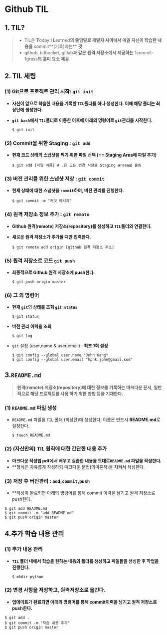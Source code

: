 # Github TIL

## 1. TIL?

> - TIL은 **T**oday **I** **L**earned**의 줄임말로 개발자 사이에서 매일 자신이 학습한 내용을** commit**(기록)하는** **것**
> - github, bitbucket, gitlab**과 같은 원격 저장소에서 제공하는** 1commit-1grass**의 흥미 요소 제공**



## 2. TIL 세팅

###  (1) Git으로 프로젝트 관리 시작: `git init`

- **자신이 앞으로 학습한 내용을 기록할 `TIL`폴더를 하나 생성한다. 이때 해당 폴더는 최상단에 생성한다.**

- **`git bash`에서 `TIL`폴더로 이동한 이후에 아래의 명령어로 `git`관리를 시작한다.**

  ```
  $ git init
  ```

  

### (2) Commit을 위한 Staging : `git add`

- **현재 코드 상태의 스냅샷을 찍기 위한 파일 선택 (== Staging Area에 파일 추가)**

  ```
  $ git add [파일 이름] # .은 모든 변경 사항을 Staging araea로 올림
  ```

  

###  (3) 버전 관리를 위한 스냅샷 저장 : `git commit`

- **현재 상태에 대한 스냅샷을 `commit`하여, 버전 관리를 진행한다.**

  ```
  $ git commit -m "커밋 메시지"
  ```

  

### (4) 원격 저장소 정보 추가 : `git remoto`

- **Github 원격(remote) 저장소(repository)를 생성하고 `TIL`폴더와 연결한다.**

- **새로운 원격 저장소가 추가될 때만 입력한다.**

  ```
  $ git remote add origin [github 원격 저장소 주소]
  ```



### (5) 원격 저장소로 코드 `git push`

- **최종적으로 Github 원격 저장소에 push한다.**

  ```
  $ git push origin master
  ```

  

### (6) 그 외 명령어

- **현재 `git`의 상태를 조회 `git status`**

  ```
  $ git status
  ```

  

- **버전 관리 이력을 조회**

  ```
  $ git log
  ```

  

- `git` 설정 (user,name & user,email) : **최초 1회 설정**

  ```
  $ git config --global user.name "John Kang"
  $ git config --global user.email "hphk.john@gmail.com"
  ```

  

## 3.`README.md`

> **원격(remote) 저장소(repository)에 대한 정보를 기록하는 마크다운 문서, 일반적으로 해당 프로젝트를 사용 하기 위한 방법 등을 기재한다.**



### (1) `README.md` 파일 생성

- `README.md` 파일을 `TIL` 폴더 (최상단)에 생성한다. 이름은 반드시 **README.md**로 설정한다.

  ```
  $ touch README.md
  ```

  

### (2) (자신만의) TIL 원칙에 대한 간단한 내용 추가

- **마크다운 작성법 pdf에서 배우고 실습한 내용을 토대로`README.md` 파일을 작성한다.**
- **형식은 자유롭게 작성하되 마크다운 문법(의미론적)을 지켜서 작성한다.



### (3) 저장 후 버전관리 : `add`,`commit`,`push` 

- **작성이 완료되면 아래의 명령어를 통해 commit 이력을 남기고 원격 저장소로 push한다.

```
$ git add README.md
$ git commit -m "add README.md"
$ git push origin master
```



## 4.추가 학습 내용 관리

### (1) 추가 내용 관리

- **`TIL` 폴더 내에서 학습을 원하는 내용의 폴더를 생성하고 파일들을 생성한 후 작업을 진행한다.**

  ```
  $ mkdir python
  ```



### (2) 변경 사항을 저장하고, 원격저장소로 옮긴다.

- **업데이트가 완료되면 아래의 명령어를 통해 commit이력을 남기고 원격 저장소로 push한다.**

```
$ git add .
$ git commit -m "학습 내용 추가"
$ git push origin master
```

